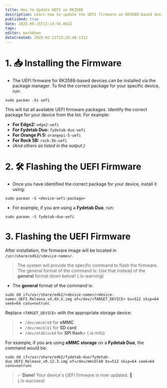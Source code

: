 ```yaml
---
title: How to Update UEFI on RK3588
description: Learn how to update the UEFI firmware on RK3588-based devices running BredOS
published: true
date: 2025-09-15T11:14:54.063Z
tags:
editor: markdown
dateCreated: 2025-02-23T15:28:48.131Z
---
```


# 1. 📥 Installing the Firmware

- The UEFI firmware for RK3588-based devices can be installed via the package manager. To find the correct package for your specific device, run:

```
sudo pacman -Ss uefi
```

This will list all available UEFI firmware packages. Identify the correct package for your device from the list. For example:

- **For Edge2:** `edge2-uefi`
- **For Fydetab Duo:** `fydetab-duo-uefi`
- **For Orange Pi 5:** `orangepi-5-uefi`
- **For Rock 5B:** `rock-5b-uefi`
- _(And others as listed in the output.)_

# 2. 🛠️ Flashing the UEFI Firmware

- Once you have identified the correct package for your device, install it using:

```
sudo pacman -S <device-uefi-package>
```

- For example, if you are using a **Fydetab Duo**, run:

```
sudo pacman -S fydetab-duo-uefi
```

# 3. Flashing the UEFI Firmware

After installation, the firmware image will be located in `/usr/share/edk2/<device-name>/`.

> The system will provide the specific command to flash the firmware.\
> The general format of the command is: Use that instead of the **general** format down below!
> {.is-warning}

- The **general** format of the command is:

```
sudo dd if=/usr/share/edk2/<device-name>/<device-name>_UEFI_Release_vX.XX.X.img of=/dev/<TARGET_DEVICE> bs=512 skip=64 seek=64 conv=notrunc
```

Replace `<TARGET_DEVICE>` with the appropriate storage device:

> - `/dev/mmcblk0` for **eMMC**
> - `/dev/mmcblk1` for **SD card**
> - `/dev/mtdblock0` for **SPI flash**> {.is-info}

For example, if you are using **eMMC storage** on a **Fydetab Duo**, the command would be:

```
sudo dd if=/usr/share/edk2/fydetab-duo/fydetab-duo_UEFI_Release_v0.12.3.img of=/dev/mmcblk0 bs=512 skip=64 seek=64 conv=notrunc
```

> ✅ **Done!** Your device's UEFI firmware is now updated.
> 🚀\
> {.is-success}

